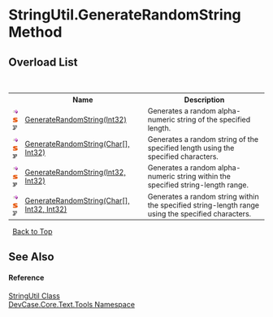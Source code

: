 # StringUtil.GenerateRandomString Method 
 


## Overload List
&nbsp;<table><tr><th></th><th>Name</th><th>Description</th></tr><tr><td>![Public method](media/pubmethod.gif "Public method")![Static member](media/static.gif "Static member")![Code example](media/CodeExample.png "Code example")</td><td><a href="M_DevCase_Core_Text_Tools_StringUtil_GenerateRandomString_2">GenerateRandomString(Int32)</a></td><td>
Generates a random alpha-numeric string of the specified length.</td></tr><tr><td>![Public method](media/pubmethod.gif "Public method")![Static member](media/static.gif "Static member")![Code example](media/CodeExample.png "Code example")</td><td><a href="M_DevCase_Core_Text_Tools_StringUtil_GenerateRandomString">GenerateRandomString(Char[], Int32)</a></td><td>
Generates a random string of the specified length using the specified characters.</td></tr><tr><td>![Public method](media/pubmethod.gif "Public method")![Static member](media/static.gif "Static member")![Code example](media/CodeExample.png "Code example")</td><td><a href="M_DevCase_Core_Text_Tools_StringUtil_GenerateRandomString_3">GenerateRandomString(Int32, Int32)</a></td><td>
Generates a random alpha-numeric string within the specified string-length range.</td></tr><tr><td>![Public method](media/pubmethod.gif "Public method")![Static member](media/static.gif "Static member")![Code example](media/CodeExample.png "Code example")</td><td><a href="M_DevCase_Core_Text_Tools_StringUtil_GenerateRandomString_1">GenerateRandomString(Char[], Int32, Int32)</a></td><td>
Generates a random string within the specified string-length range using the specified characters.</td></tr></table>&nbsp;
<a href="#stringutil.generaterandomstring-method">Back to Top</a>

## See Also


#### Reference
<a href="T_DevCase_Core_Text_Tools_StringUtil">StringUtil Class</a><br /><a href="N_DevCase_Core_Text_Tools">DevCase.Core.Text.Tools Namespace</a><br />